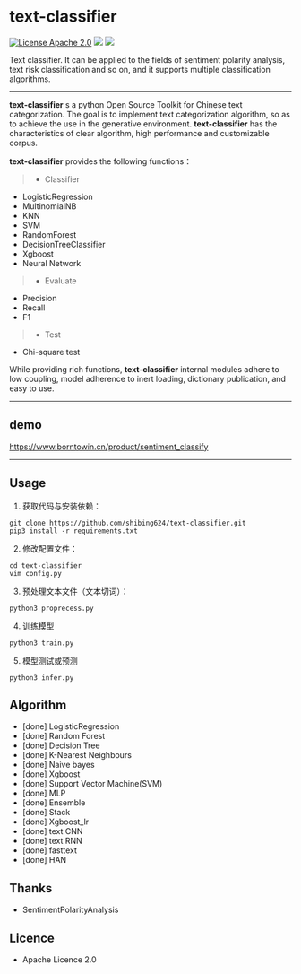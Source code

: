 # text-classifier
[![License Apache 2.0](https://img.shields.io/badge/license-Apache%202.0-blue.svg)](https://github.com/deepmipt/DeepPavlov/blob/master/LICENSE) ![](https://img.shields.io/badge/Language-Python-blue.svg) ![](https://img.shields.io/badge/Python-3.X-red.svg)


Text classifier. It can be applied to the fields of sentiment polarity analysis, text risk classification and so on, and it supports multiple classification algorithms.

-----


**text-classifier** s a python Open Source Toolkit for Chinese text categorization. The goal is to implement text categorization algorithm, so as to achieve the use in the generative environment. **text-classifier** has the characteristics of clear algorithm, high performance and customizable corpus.

**text-classifier** provides the following functions：
> * Classifier
  * LogisticRegression
  * MultinomialNB
  * KNN
  * SVM
  * RandomForest
  * DecisionTreeClassifier
  * Xgboost
  * Neural Network
> * Evaluate
  * Precision
  * Recall
  * F1
> * Test
  * Chi-square test

While providing rich functions, **text-classifier** internal modules adhere to low coupling, model adherence to inert loading, dictionary publication, and easy to use.

------
## demo 

https://www.borntowin.cn/product/sentiment_classify

------

## Usage
1. 获取代码与安装依赖：
```
git clone https://github.com/shibing624/text-classifier.git
pip3 install -r requirements.txt
```

2. 修改配置文件：
```
cd text-classifier
vim config.py
```

3. 预处理文本文件（文本切词）：
```
python3 proprecess.py
```

4. 训练模型
```
python3 train.py
```

5. 模型测试或预测
```
python3 infer.py
```


## Algorithm
  - [done] LogisticRegression
  - [done] Random Forest
  - [done] Decision Tree
  - [done] K-Nearest Neighbours
  - [done] Naive bayes
  - [done] Xgboost
  - [done] Support Vector Machine(SVM)
  - [done] MLP
  - [done] Ensemble
  - [done] Stack
  - [done] Xgboost_lr
  - [done] text CNN
  - [done] text RNN
  - [done] fasttext
  - [done] HAN


## Thanks
  - SentimentPolarityAnalysis

## Licence
  - Apache Licence 2.0
